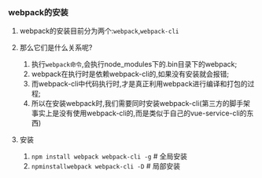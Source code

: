 ### webpack的安装

1. webpack的安装目前分为两个:`webpack`,`webpack-cli`

2. 那么它们是什么关系呢?
    1. 执行`webpack命令`,会执行node_modules下的.bin目录下的webpack;
    2. webpack在执行时是依赖webpack-cli的,如果没有安装就会报错;
    3. 而webpack-cli中代码执行时,才是真正利用webpack进行编译和打包的过程;
    4. 所以在安装webpack时,我们需要同时安装webpack-cli(第三方的脚手架事实上是没有使用webpack-cli的,而是类似于自己的vue-service-cli的东西)
3. 安装
    1. `npm install webpack webpack-cli -g` # 全局安装
    2. `npminstallwebpack webpack-cli -D` # 局部安装